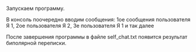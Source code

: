 Запускаем программу.

В консоль поочередно вводим сообщения: 1ое сообщения пользователя Я 1, 2ое пользователя Я 2, 3е пользователя Я 1 и так далее

После завершения программы в файле self_chat.txt появится результат биполярной переписки.